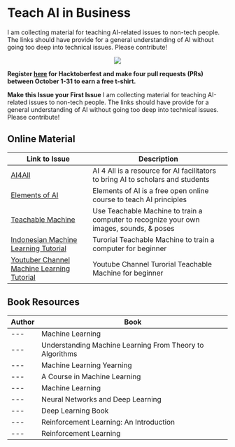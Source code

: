 # Teach AI in Business

I am collecting material for teaching AI-related issues to non-tech people. The links should have provide for a general understanding of AI without going too deep into technical issues. Please contribute! 

<p align="center">
    <a href="https://hacktoberfest.digitalocean.com/">
    	<img src="https://hacktoberfest.digitalocean.com/assets/HF-full-logo-b05d5eb32b3f3ecc9b2240526104cf4da3187b8b61963dd9042fdc2536e4a76c.svg" >
    </a>
</p>

**Register [here](https://hacktoberfest.digitalocean.com) for Hacktoberfest and make four pull requests (PRs) between October 1-31 to earn a free t-shirt.**


**Make this Issue your First Issue**
I am collecting material for teaching AI-related issues to non-tech people. The links should have provide for a general understanding of AI without going too deep into technical issues. Please contribute! 

## Online Material
| Link to Issue  | Description  |
|---|---| 
| [AI4All](https://ai4all.docebosaas.com/learn) | AI 4 All is a resource for AI facilitators to bring AI to scholars and students |
| [Elements of AI](https://www.elementsofai.com/) | Elements of AI is a free open online course to teach AI principles  |
| [Teachable Machine](https://teachablemachine.withgoogle.com/) | Use Teachable Machine to train a computer to recognize your own images, sounds, & poses |
| [Indonesian Machine Learning Tutorial](https://medium.com/bisa-ai) | Turorial Teachable Machine to train a computer for beginner |
| [Youtuber Channel Machine Learning Tutorial](https://www.youtube.com/bisaai) | Youtube Channel Turorial Teachable Machine for beginner |


## Book Resources
| Author  | Book  |
|---|---| 
|---| Machine Learning |
|---| Understanding Machine Learning From Theory to Algorithms |
|---| Machine Learning Yearning |
|---| A Course in Machine Learning |
|---| Machine Learning |
|---| Neural Networks and Deep Learning |
|---| Deep Learning Book |
|---| Reinforcement Learning: An Introduction |
|---| Reinforcement Learning |